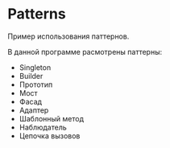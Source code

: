 # Patterns
Пример использования паттернов.

В данной программе расмотрены паттерны:
* Singleton
* Builder
* Прототип
* Мост
* Фасад
* Адаптер
* Шаблонный метод
* Наблюдатель
* Цепочка вызовов
